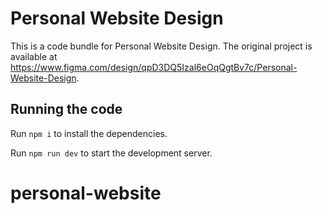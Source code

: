 
  # Personal Website Design

  This is a code bundle for Personal Website Design. The original project is available at https://www.figma.com/design/qpD3DQ5Izal6eOqQgtBv7c/Personal-Website-Design.

  ## Running the code

  Run `npm i` to install the dependencies.

  Run `npm run dev` to start the development server.
  # personal-website

